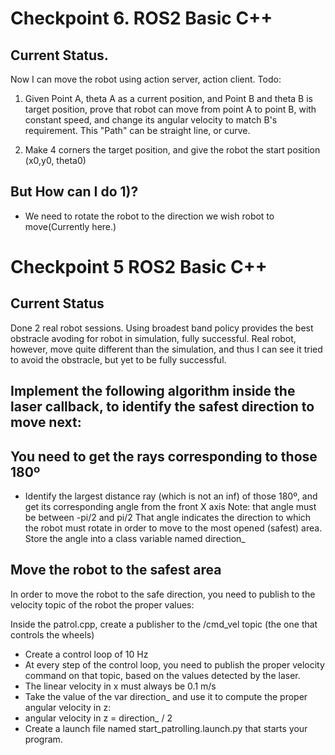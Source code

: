 # Checkpoint 6. ROS2 Basic C++
## Current Status.
Now I can move the robot using action server, action client.
Todo:
1. Given Point A, theta A as a current position, and Point B and theta B is target position,
prove that robot can move from point A to point B, with constant speed, and change its angular velocity to match B's requirement.
This "Path" can be straight line, or curve.

2. Make 4 corners the target position, and give the robot the start position (x0,y0, theta0)

## But How can I do 1)?

- We need to rotate the robot to the direction we wish robot to move(Currently here.)



# Checkpoint 5 ROS2 Basic C++
## Current Status
Done 2 real robot sessions.
Using broadest band policy provides the best obstracle avoding for robot in simulation, fully successful.
Real robot, however, move quite different than the simulation, and thus I can see it tried to avoid the obstracle,
but yet to be fully successful.

## Implement the following algorithm inside the laser callback, to identify the safest direction to move next:

## You need to get the rays corresponding to those 180º
- Identify the largest distance ray (which is not an inf) of those 180º, and get its corresponding angle from the front X axis
  Note: that angle must be between -pi/2
 and pi/2
That angle indicates the direction to which the robot must rotate in order to move to the most opened (safest) area.
Store the angle into a class variable named direction_

## Move the robot to the safest area
In order to move the robot to the safe direction, you need to publish to the velocity topic of the robot the proper values:

Inside the patrol.cpp, create a publisher to the /cmd_vel topic (the one that controls the wheels)
- Create a control loop of 10 Hz
- At every step of the control loop, you need to publish the proper velocity command on that topic, based on the values detected by the laser.
- The linear velocity in x must always be 0.1 m/s
- Take the value of the var direction_ and use it to compute the proper angular velocity in z:
- angular velocity in z = direction_ / 2
- Create a launch file named start_patrolling.launch.py that starts your program.